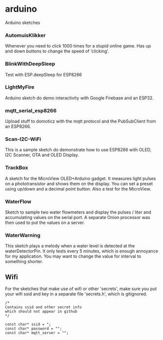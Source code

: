 # arduino
Arduino sketches

### AutomuisKlikker

Whenever you need to click 1000 times for a stupid online game.
Has up and down buttons to change the speed of ‘clicking’.
### BlinkWithDeepSleep
Test with ESP.deepSleep for ESP8266

### LightMyFire
Arduino sketch do demo interactivity with Google Firebase and an ESP32.
### mqtt_serial_esp8266
Upload stuff to domoticz with the mqtt protocol and the PubSubClient from an ESP8266.

### Scan-I2C-WiFi
This is a sample sketch do demonstrate how to use ESP8266 with OLED, I2C Scanner, OTA and OLED Display.
### TrackBox
A sketch for the MicroView OLED+Arduino gadget. It measures light pulses on a phototransistor and shows them on the display. You can set a preset using up/down and a decimal point button.
Also a test for the MicroView.

### WaterFlow
Sketch to sample two water flowmeters and display the 
pulses / liter and accumulating values on the serial port. A separate Onion processor was then used to put the values on a server.
### WaterWarning
This sketch plays a melody when a water level is detected at the waterDetectorPin. It only tests every 5 minutes, which is enough annoyance for my application. You may want to change the value for interval to something shorter.


## Wifi
For the sketches that make use of wifi or other 'secrets', make sure you put your wifi ssid and key in a separate file 'secrets.h', which is gitignored.

```
/*
Contains ssid and other secret info
which should not appear in github
*/

const char* ssid = ";
const char* password = "";
const char* mqtt_server = "";

```